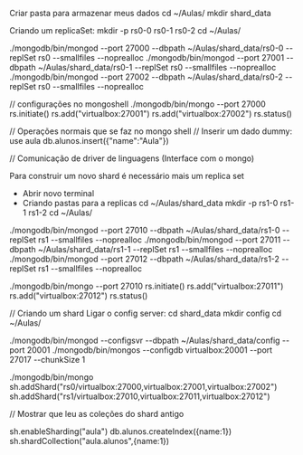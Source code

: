 Criar pasta para armazenar meus dados
cd ~/Aulas/
mkdir shard_data


Criando um replicaSet:
mkdir -p rs0-0 rs0-1 rs0-2
cd ~/Aulas/

./mongodb/bin/mongod --port 27000 --dbpath ~/Aulas/shard_data/rs0-0 --replSet rs0 --smallfiles --noprealloc
./mongodb/bin/mongod --port 27001 --dbpath ~/Aulas/shard_data/rs0-1 --replSet rs0 --smallfiles --noprealloc
./mongodb/bin/mongod --port 27002 --dbpath ~/Aulas/shard_data/rs0-2 --replSet rs0 --smallfiles --noprealloc

// configurações no mongoshell
./mongodb/bin/mongo --port 27000
rs.initiate()
rs.add("virtualbox:27001")
rs.add("virtualbox:27002")
rs.status()

// Operações normais que se faz no mongo shell
// Inserir um dado dummy:
use aula
db.alunos.insert({"name":"Aula"})

// Comunicação de driver de linguagens (Interface com o mongo)

Para construir um novo shard é necessário mais um replica set
- Abrir novo terminal
- Criando pastas para a replicas
cd ~/Aulas/shard_data
mkdir -p rs1-0 rs1-1 rs1-2
cd ~/Aulas/

./mongodb/bin/mongod --port 27010 --dbpath ~/Aulas/shard_data/rs1-0 --replSet rs1   --smallfiles --noprealloc
./mongodb/bin/mongod --port 27011 --dbpath  ~/Aulas/shard_data/rs1-1 --replSet rs1   --smallfiles --noprealloc
./mongodb/bin/mongod --port 27012 --dbpath  ~/Aulas/shard_data/rs1-2 --replSet rs1 --smallfiles --noprealloc

./mongodb/bin/mongo --port 27010
rs.initiate()
rs.add("virtualbox:27011")
rs.add("virtualbox:27012")
rs.status()


// Criando um shard
Ligar o config server:
cd shard_data
mkdir config
cd ~/Aulas/


./mongodb/bin/mongod --configsvr --dbpath ~/Aulas/shard_data/config --port 20001
./mongodb/bin/mongos --configdb virtualbox:20001 --port 27017 --chunkSize 1

./mongodb/bin/mongo
 sh.addShard("rs0/virtualbox:27000,virtualbox:27001,virtualbox:27002")
 sh.addShard("rs1/virtualbox:27010,virtualbox:27011,virtualbox:27012")

// Mostrar que leu as coleções do shard antigo

 sh.enableSharding("aula")
 db.alunos.createIndex({name:1})
 sh.shardCollection("aula.alunos",{name:1})




